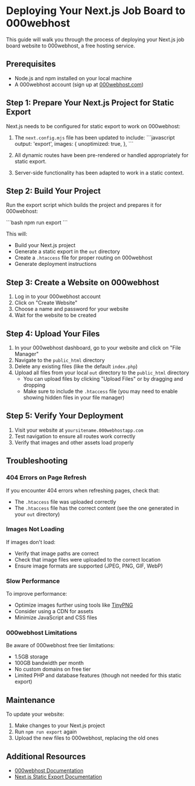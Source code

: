 # Deploying Your Next.js Job Board to 000webhost

This guide will walk you through the process of deploying your Next.js job board website to 000webhost, a free hosting service.

## Prerequisites

- Node.js and npm installed on your local machine
- A 000webhost account (sign up at [000webhost.com](https://www.000webhost.com/))

## Step 1: Prepare Your Next.js Project for Static Export

Next.js needs to be configured for static export to work on 000webhost:

1. The `next.config.mjs` file has been updated to include:
   \`\`\`javascript
   output: 'export',
   images: {
     unoptimized: true,
   },
   \`\`\`

2. All dynamic routes have been pre-rendered or handled appropriately for static export.

3. Server-side functionality has been adapted to work in a static context.

## Step 2: Build Your Project

Run the export script which builds the project and prepares it for 000webhost:

\`\`\`bash
npm run export
\`\`\`

This will:
- Build your Next.js project
- Generate a static export in the `out` directory
- Create a `.htaccess` file for proper routing on 000webhost
- Generate deployment instructions

## Step 3: Create a Website on 000webhost

1. Log in to your 000webhost account
2. Click on "Create Website"
3. Choose a name and password for your website
4. Wait for the website to be created

## Step 4: Upload Your Files

1. In your 000webhost dashboard, go to your website and click on "File Manager"
2. Navigate to the `public_html` directory
3. Delete any existing files (like the default `index.php`)
4. Upload all files from your local `out` directory to the `public_html` directory
   - You can upload files by clicking "Upload Files" or by dragging and dropping
   - Make sure to include the `.htaccess` file (you may need to enable showing hidden files in your file manager)

## Step 5: Verify Your Deployment

1. Visit your website at `yoursitename.000webhostapp.com`
2. Test navigation to ensure all routes work correctly
3. Verify that images and other assets load properly

## Troubleshooting

### 404 Errors on Page Refresh

If you encounter 404 errors when refreshing pages, check that:
- The `.htaccess` file was uploaded correctly
- The `.htaccess` file has the correct content (see the one generated in your `out` directory)

### Images Not Loading

If images don't load:
- Verify that image paths are correct
- Check that image files were uploaded to the correct location
- Ensure image formats are supported (JPEG, PNG, GIF, WebP)

### Slow Performance

To improve performance:
- Optimize images further using tools like [TinyPNG](https://tinypng.com/)
- Consider using a CDN for assets
- Minimize JavaScript and CSS files

### 000webhost Limitations

Be aware of 000webhost free tier limitations:
- 1.5GB storage
- 100GB bandwidth per month
- No custom domains on free tier
- Limited PHP and database features (though not needed for this static export)

## Maintenance

To update your website:
1. Make changes to your Next.js project
2. Run `npm run export` again
3. Upload the new files to 000webhost, replacing the old ones

## Additional Resources

- [000webhost Documentation](https://www.000webhost.com/website-faq)
- [Next.js Static Export Documentation](https://nextjs.org/docs/pages/building-your-application/deploying/static-exports)
